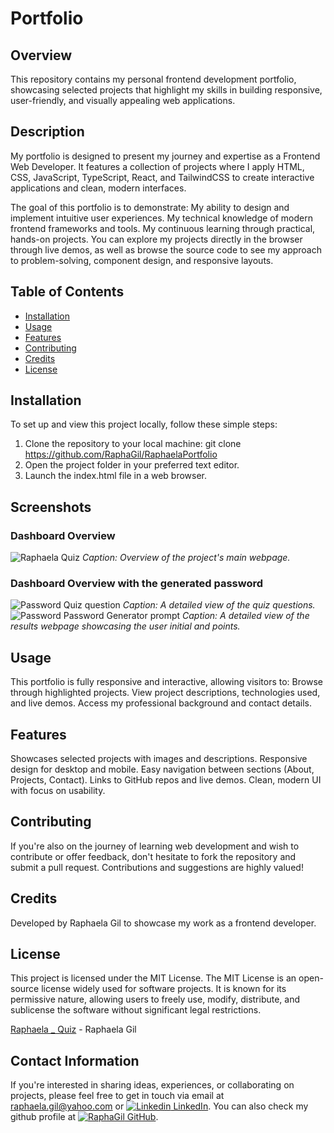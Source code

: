 # Portfolio

## Overview
This repository contains my personal frontend development portfolio, showcasing selected projects that highlight my skills in building responsive, user-friendly, and visually appealing web applications.

## Description
My portfolio is designed to present my journey and expertise as a Frontend Web Developer. It features a collection of projects where I apply HTML, CSS, JavaScript, TypeScript, React, and TailwindCSS to create interactive applications and clean, modern interfaces.

The goal of this portfolio is to demonstrate:
My ability to design and implement intuitive user experiences.
My technical knowledge of modern frontend frameworks and tools.
My continuous learning through practical, hands-on projects.
You can explore my projects directly in the browser through live demos, as well as browse the source code to see my approach to problem-solving, component design, and responsive layouts.

## Table of Contents
- [Installation](#installation)
- [Usage](#usage)
- [Features](#features)
- [Contributing](#contributing)
- [Credits](#credits)
- [License](#license)

## Installation
To set up and view this project locally, follow these simple steps:

1. Clone the repository to your local machine:
 git clone https://github.com/RaphaGil/RaphaelaPortfolio
3. Open the project folder in your preferred text editor.
4. Launch the index.html file in a web browser.

## Screenshots
### Dashboard Overview
![Raphaela Quiz](https://github.com/RaphaGil/Quiz-Game/assets/128820385/76c1ce31-622f-417f-8d7b-fb180c0f026f)
*Caption: Overview of the project's main webpage.*
### Dashboard Overview with the generated password
![Password Quiz question](https://github.com/RaphaGil/Quiz-Game/assets/128820385/e4dcf4a5-9911-47e4-9141-9fb0eee962f5)
*Caption: A detailed view of the quiz questions.*
![Password Password Generator prompt](https://github.com/RaphaGil/Quiz-Game/assets/128820385/c50f6646-0a57-4130-b984-d3d9b3bb3727)
*Caption: A detailed view of the results webpage showcasing the user initial and points.*

## Usage
This portfolio is fully responsive and interactive, allowing visitors to:
Browse through highlighted projects.
View project descriptions, technologies used, and live demos.
Access my professional background and contact details.

## Features
Showcases selected projects with images and descriptions.
Responsive design for desktop and mobile.
Easy navigation between sections (About, Projects, Contact).
Links to GitHub repos and live demos.
Clean, modern UI with focus on usability.


## Contributing
If you're also on the journey of learning web development and wish to contribute or offer feedback, don't hesitate to fork the repository and submit a pull request. Contributions and suggestions are highly valued!

## Credits
Developed by Raphaela Gil to showcase my work as a frontend developer.

## License
This project is licensed under the MIT License. The MIT License is an open-source license widely used for software projects. It is known for its permissive nature, allowing users to freely use, modify, distribute, and sublicense the software without significant legal restrictions.

[Raphaela _ Quiz](https://raphagil.github.io/Quiz-Game/) - Raphaela Gil 
## Contact Information
If you're interested in sharing ideas, experiences, or collaborating on projects, please feel free to get in touch via email at raphaela.gil@yahoo.com or [![Linkedin](https://i.stack.imgur.com/gVE0j.png) LinkedIn](https://www.linkedin.com/in/raphaela-do-amaral-gil-0a9bb945/ ). You can also check my github profile at [![RaphaGil](https://i.stack.imgur.com/tskMh.png) GitHub](https://github.com/RaphaGil).
